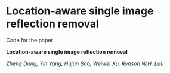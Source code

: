 # Location-aware single image reflection removal
Code for the paper

**Location-aware single image reflection removal**


*Zheng Dong, Yin Yang, Hujun Bao, Weiwei Xu, Rynson W.H. Lau*



